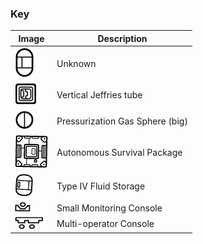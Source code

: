 ### Key ###

Image | Description
------------ | -------------
![](https://raw.githubusercontent.com/m2mmbp/bricktopia-planitia/master/reference/key01.png) | Unknown
![Vertical Jeffries tube](https://raw.githubusercontent.com/m2mmbp/bricktopia-planitia/master/reference/verticle_jeffries_tube.png) | Vertical Jeffries tube
![Pressurization Gas Sphere](https://raw.githubusercontent.com/m2mmbp/bricktopia-planitia/master/reference/pressurization_gas_spheres.png)| Pressurization Gas Sphere (big)
![Autonomous Survival Package](https://raw.githubusercontent.com/m2mmbp/bricktopia-planitia/master/reference/autonomous_survival_package.png)| Autonomous Survival Package
![Type IV Fluid Storage](https://raw.githubusercontent.com/m2mmbp/bricktopia-planitia/master/reference/type_iv_fluid_storage.png)| Type IV Fluid Storage
![Small Monitoring Console](https://raw.githubusercontent.com/m2mmbp/bricktopia-planitia/master/reference/small_monitoring_console.png)| Small Monitoring Console
![Multi-operator Console](https://raw.githubusercontent.com/m2mmbp/bricktopia-planitia/master/reference/multi-operator_console.png)| Multi-operator Console

